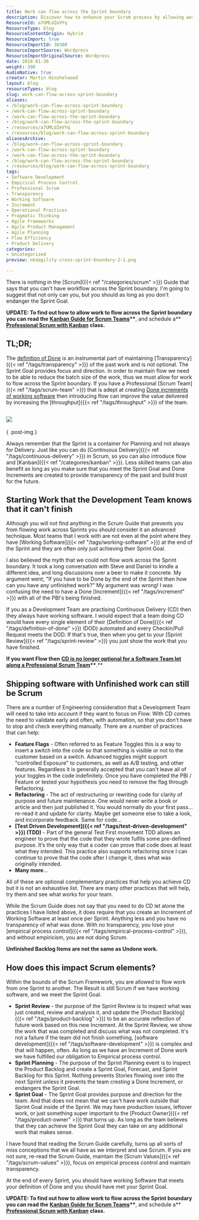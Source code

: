 ```yaml
---
title: Work can flow across the Sprint boundary
description: Discover how to enhance your Scrum process by allowing work to flow across Sprint boundaries, boosting team efficiency and delivering value. Learn more!
ResourceId: a7UMLdZeVYq
ResourceType: blog
ResourceContentOrigin: Hybrid
ResourceImport: true
ResourceImportId: 38300
ResourceImportSource: Wordpress
ResourceImportOriginalSource: Wordpress
date: 2018-01-30
weight: 390
AudioNative: true
creator: Martin Hinshelwood
layout: blog
resourceTypes: blog
slug: work-can-flow-across-sprint-boundary
aliases:
- /blog/work-can-flow-across-sprint-boundary
- /work-can-flow-across-sprint-boundary
- /work-can-flow-across-the-sprint-boundary
- /blog/work-can-flow-across-the-sprint-boundary
- /resources/a7UMLdZeVYq
- /resources/blog/work-can-flow-across-sprint-boundary
aliasesArchive:
- /blog/work-can-flow-across-sprint-boundary
- /work-can-flow-across-sprint-boundary
- /work-can-flow-across-the-sprint-boundary
- /blog/work-can-flow-across-the-sprint-boundary
- /resources/blog/work-can-flow-across-sprint-boundary
tags:
- Software Development
- Empirical Process Control
- Professional Scrum
- Transparency
- Working Software
- Increment
- Operational Practices
- Pragmatic Thinking
- Agile Frameworks
- Agile Product Management
- Agile Planning
- Flow Efficiency
- Product Delivery
categories:
- Uncategorized
preview: nkdagility-cross-sprint-boundary-2-1.png

---
```

There is nothing in the [Scrum]({{< ref "/categories/scrum" >}}) Guide that says that you can't have workflow across the Sprint boundary. I'm going to suggest that not only can you, but you should as long as you don't endanger the Sprint Goal.

**UPDATE: To find out how to allow work to flow across the Sprint boundary you can read the** **[Kanban Guide for Scrum Teams](https://www.scrum.org/resources/kanban-guide-scrum-teams)\*\***, and schedule a\*\* **[Professional Scrum with Kanban](https://nkdagility.com/training/courses/professional-scrum-with-kanban-psk/)** **class.**

## TL;DR;

The [definition of Done](https://nkdagility.com/getting-started-definition-done-dod/) is an instrumental part of maintaining [Transparency]({{< ref "/tags/transparency" >}}) of the past work and is not optional. The Sprint Goal provides focus and direction. In order to maintain flow we need to be able to reduce the batch size of the work, thus we must allow for work to flow across the Sprint boundary. If you have a Professional [Scrum Team]({{< ref "/tags/scrum-team" >}}) that is adept at creating [Done increments of working software](https://nkdagility.com/professional-scrum-teams-build-software-works/) then introducing flow can improve the value delivered by increasing the [throughput]({{< ref "/tags/throughput" >}}) of the team.

## ![](images/nkdagility-cross-sprint-boundary-800x390-1-2.png)

{ .post-img }

Always remember that the Sprint is a container for Planning and not always for Delivery. Just like you can do [Continuous Delivery]({{< ref "/tags/continuous-delivery" >}}) in Scrum, so you can also introduce flow and [Kanban]({{< ref "/categories/kanban" >}}). Less skilled teams can also benefit as long as you make sure that you meet the Sprint Goal and Done Increments are created to provide transparency of the past and build trust for the future.

## Starting Work that the Development Team knows that it can't finish

Although you will not find anything in the Scrum Guide that prevents you from flowing work across Sprints you should consider it an advanced technique. Most teams that I work with are not even at the point where they have [Working Software]({{< ref "/tags/working-software" >}}) at the end of the Sprint and they are often only just achieving their Sprint Goal.

I also believed the myth that we could not flow work across the Sprint boundary. It took a long conversation with Steve and Daniel to kindle a different idea, and long discussions over a beer to make it concrete. My argument went; "If you have to be Done by the end of the Sprint then how can you have any unfinished work?" My argument was wrong! I was confusing the need to have a Done [Increment]({{< ref "/tags/increment" >}}) with all of the PBI's being finished.

If you as a Development Team are practising Continuous Delivery (CD) then they always have working software. I would expect that a team doing CD would have every single element of their [Definition of Done]({{< ref "/tags/definition-of-done" >}}) (DOD) automated and every Checkin/Pull Request meets the DOD. If that's true, then when you get to your [Sprint Review]({{< ref "/tags/sprint-review" >}}) you just show the work that you have finished.

**If you want Flow then** **[CD is no longer optional for a Software Team let along a Professional Scrum Team](https://nkdagility.com/continuous-deliver-sprint/)\*\***.\*\*

## Shipping software with Unfinished work can still be Scrum

There are a number of Engineering consideration that a Development Team will need to take into account if they want to focus on Flow. With CD comes the need to validate early and often, with automation, so that you don’t have to stop and check everything manually. There are a number of practices that can help:

- **Feature Flags** - Often referred to as Feature Toggles this is a way to insert a switch into the code so that something is visible or not to the customer based on a switch. Advanced toggles might support "controlled Exposure" to customers, as well as A/B testing, and other features. Regardless it is generally accepted that you can't leave all of your toggles in the code indefinitely. Once you have completed the PBI / Feature or tested your hypothesis you need to remove the flag through Refactoring.
- **Refactoring** - The act of restructuring or rewriting code for clarity of purpose and future maintenance. One would never write a book or article and then just published it. You would normally do your first pass… re-read it and update for clarity. Maybe get someone else to take a look, and incorporate feedback. Same for code…
- **[Test Driven Development]({{< ref "/tags/test-driven-development" >}}) (TDD)** - Part of the general Test First movement TDD allows an engineer to prove that the code that they wrote fulfils some pre-defined purpose. It’s the only way that a coder can prove that code does at least what they intended. This practice also supports refactoring since I can continue to prove that the code after I change it, does what was originally intended.
- **Many more**…

All of these are optional complementary practices that help you achieve CD but it is not an exhaustive list. There are many other practices that will help, try them and see what works for your team.

While the Scrum Guide does not say that you need to do CD let alone the practices I have listed above, it does require that you create an Increment of Working Software at least once per Sprint. Anything less and you have no transparency of what was done. With no transparency, you lose your [empirical process control]({{< ref "/tags/empirical-process-control" >}}), and without empiricism, you are not doing Scrum.

**Unfinished Backlog Items are not the same as Undone work.**

## How does this impact Scrum elements?

Within the bounds of the Scrum Framework, you are allowed to flow work from one Sprint to another. The Result is still Scrum if we have working software, and we meet the Sprint Goal.

- **Sprint Review** - the purpose of the Sprint Review is to inspect what was just created, review and analysis it, and update the [Product Backlog]({{< ref "/tags/product-backlog" >}}) to be an accurate reflection of future work based on this new Increment. At the Sprint Review, we show the work that was completed and discuss what was not completed. It's not a failure if the team did not finish something, [software development]({{< ref "/tags/software-development" >}}) is complex and that will happen, often. As long as we have an Increment of Done work we have fulfilled our obligation to Empirical process control.
- **Sprint Planning** - The purpose of the Sprint Planning event is to inspect the Product Backlog and create a Sprint Goal, Forecast, and Sprint Backlog for this Sprint. Nothing prevents Stories flowing over into the next Sprint unless it prevents the team cresting a Done Increment, or endangers the Sprint Goal.
- **Sprint Goal** - The Sprint Goal provides purpose and direction for the team. And that does not mean that we can't have work outside that Sprint Goal inside of the Sprint. We may have production issues, leftover work, or just something super important to the [Product Owner]({{< ref "/tags/product-owner" >}}) that turns up. As long as the team believes that they can achieve the Sprint Goal they can take on any additional work that makes sense.

I have found that reading the Scrum Guide carefully, turns up all sorts of miss conceptions that we all have as we interpret and use Scrum. If you are not sure, re-read the Scrum Guide, maintain the [Scrum Values]({{< ref "/tags/scrum-values" >}}), focus on empirical process control and maintain transparency.

At the end of every Sprint, you should have working Software that meets your definition of Done and you should have met your Sprint Goal.

**UPDATE: To find out how to allow work to flow across the Sprint boundary you can read the** **[Kanban Guide for Scrum Teams](https://www.scrum.org/resources/kanban-guide-scrum-teams)\*\***, and schedule a\*\* **[Professional Scrum with Kanban](https://nkdagility.com/training/courses/professional-scrum-with-kanban-psk/)** **class.**
